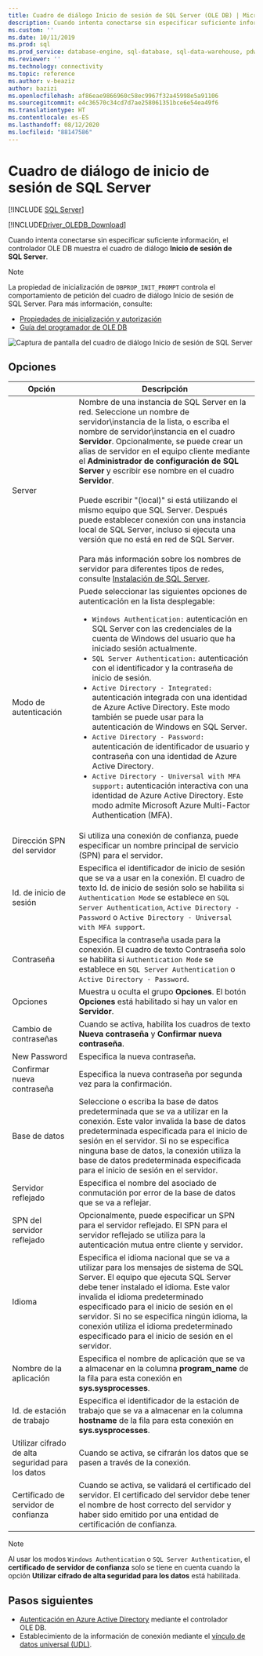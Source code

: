 ```yaml
---
title: Cuadro de diálogo Inicio de sesión de SQL Server (OLE DB) | Microsoft Docs
description: Cuando intenta conectarse sin especificar suficiente información, OLE DB Driver for SQL Server muestra el cuadro de diálogo Inicio de sesión de SQL Server.
ms.custom: ''
ms.date: 10/11/2019
ms.prod: sql
ms.prod_service: database-engine, sql-database, sql-data-warehouse, pdw
ms.reviewer: ''
ms.technology: connectivity
ms.topic: reference
ms.author: v-beaziz
author: bazizi
ms.openlocfilehash: af86eae9866960c58ec9967f32a45998e5a91106
ms.sourcegitcommit: e4c36570c34cd7d7ae258061351bce6e54ea49f6
ms.translationtype: HT
ms.contentlocale: es-ES
ms.lasthandoff: 08/12/2020
ms.locfileid: "88147586"
---
```

# <a name="sql-server-login-dialog-box"></a>Cuadro de diálogo de inicio de sesión de SQL Server
[!INCLUDE [SQL Server](../../../includes/applies-to-version/sql-asdb-asdbmi-asa-pdw.md)]

[!INCLUDE[Driver_OLEDB_Download](../../../includes/driver_oledb_download.md)]

Cuando intenta conectarse sin especificar suficiente información, el controlador OLE DB muestra el cuadro de diálogo **Inicio de sesión de SQL Server**.

> [!NOTE]  
> La propiedad de inicialización de `DBPROP_INIT_PROMPT` controla el comportamiento de petición del cuadro de diálogo Inicio de sesión de SQL Server. Para más información, consulte:
> - [Propiedades de inicialización y autorización](../ole-db-data-source-objects/initialization-and-authorization-properties.md)
> - [Guía del programador de OLE DB](https://go.microsoft.com/fwlink/?linkid=2067702)

![Captura de pantalla del cuadro de diálogo Inicio de sesión de SQL Server](../media/sql-server-login-dialog.png)

## <a name="options"></a>Opciones
|Opción|Descripción|
|---   |---        |
|Server|Nombre de una instancia de SQL Server en la red. Seleccione un nombre de servidor\instancia de la lista, o escriba el nombre de servidor\instancia en el cuadro **Servidor**. Opcionalmente, se puede crear un alias de servidor en el equipo cliente mediante el **Administrador de configuración de SQL Server** y escribir ese nombre en el cuadro **Servidor**. <br/><br/>Puede escribir "(local)" si está utilizando el mismo equipo que SQL Server. Después puede establecer conexión con una instancia local de SQL Server, incluso si ejecuta una versión que no está en red de SQL Server.<br/><br/>Para más información sobre los nombres de servidor para diferentes tipos de redes, consulte [Instalación de SQL Server](https://go.microsoft.com/fwlink/?linkid=2067541).|
|Modo de autenticación|Puede seleccionar las siguientes opciones de autenticación en la lista desplegable:<br/><ul><li>`Windows Authentication:` autenticación en SQL Server con las credenciales de la cuenta de Windows del usuario que ha iniciado sesión actualmente.</li><li>`SQL Server Authentication:` autenticación con el identificador y la contraseña de inicio de sesión.</li><li>`Active Directory - Integrated:` autenticación integrada con una identidad de Azure Active Directory. Este modo también se puede usar para la autenticación de Windows en SQL Server.</li><li>`Active Directory - Password:` autenticación de identificador de usuario y contraseña con una identidad de Azure Active Directory.</li><li>`Active Directory - Universal with MFA support:` autenticación interactiva con una identidad de Azure Active Directory. Este modo admite Microsoft Azure Multi-Factor Authentication (MFA).</li></ul>|
|Dirección SPN del servidor|Si utiliza una conexión de confianza, puede especificar un nombre principal de servicio (SPN) para el servidor.|
|Id. de inicio de sesión|Especifica el identificador de inicio de sesión que se va a usar en la conexión. El cuadro de texto Id. de inicio de sesión solo se habilita si `Authentication Mode` se establece en `SQL Server Authentication`, `Active Directory - Password` o `Active Directory - Universal with MFA support`.|
|Contraseña|Especifica la contraseña usada para la conexión. El cuadro de texto Contraseña solo se habilita si `Authentication Mode` se establece en `SQL Server Authentication` o `Active Directory - Password`.|
|Opciones|Muestra u oculta el grupo **Opciones**. El botón **Opciones** está habilitado si hay un valor en **Servidor**.|
|Cambio de contraseñas|Cuando se activa, habilita los cuadros de texto **Nueva contraseña** y **Confirmar nueva contraseña**.|
|New Password|Especifica la nueva contraseña.|
|Confirmar nueva contraseña|Especifica la nueva contraseña por segunda vez para la confirmación.|
|Base de datos|Seleccione o escriba la base de datos predeterminada que se va a utilizar en la conexión. Este valor invalida la base de datos predeterminada especificada para el inicio de sesión en el servidor. Si no se especifica ninguna base de datos, la conexión utiliza la base de datos predeterminada especificada para el inicio de sesión en el servidor.|
|Servidor reflejado|Especifica el nombre del asociado de conmutación por error de la base de datos que se va a reflejar.|
|SPN del servidor reflejado|Opcionalmente, puede especificar un SPN para el servidor reflejado. El SPN para el servidor reflejado se utiliza para la autenticación mutua entre cliente y servidor.|
|Idioma|Especifica el idioma nacional que se va a utilizar para los mensajes de sistema de SQL Server. El equipo que ejecuta SQL Server debe tener instalado el idioma. Este valor invalida el idioma predeterminado especificado para el inicio de sesión en el servidor. Si no se especifica ningún idioma, la conexión utiliza el idioma predeterminado especificado para el inicio de sesión en el servidor.|
|Nombre de la aplicación|Especifica el nombre de aplicación que se va a almacenar en la columna **program_name** de la fila para esta conexión en **sys.sysprocesses**.|
|Id. de estación de trabajo|Especifica el identificador de la estación de trabajo que se va a almacenar en la columna **hostname** de la fila para esta conexión en **sys.sysprocesses**.|
|Utilizar cifrado de alta seguridad para los datos|Cuando se activa, se cifrarán los datos que se pasen a través de la conexión.|
|Certificado de servidor de confianza|Cuando se activa, se validará el certificado del servidor. El certificado del servidor debe tener el nombre de host correcto del servidor y haber sido emitido por una entidad de certificación de confianza.|

> [!NOTE]  
> Al usar los modos `Windows Authentication` o `SQL Server Authentication`, el **certificado de servidor de confianza** solo se tiene en cuenta cuando la opción **Utilizar cifrado de alta seguridad para los datos** está habilitada.

## <a name="next-steps"></a>Pasos siguientes
- [Autenticación en Azure Active Directory](../features/using-azure-active-directory.md) mediante el controlador OLE DB.
- Establecimiento de la información de conexión mediante el [vínculo de datos universal (UDL)](data-link-pages.md).